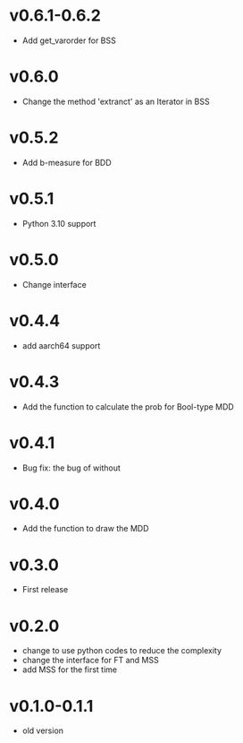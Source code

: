 # v0.6.1-0.6.2

- Add get_varorder for BSS

# v0.6.0

- Change the method 'extranct' as an Iterator in BSS

# v0.5.2

- Add b-measure for BDD

# v0.5.1

- Python 3.10 support

# v0.5.0

- Change interface

# v0.4.4

- add aarch64 support

# v0.4.3

- Add the function to calculate the prob for Bool-type MDD

# v0.4.1

- Bug fix: the bug of without 

# v0.4.0

- Add the function to draw the MDD

# v0.3.0

- First release

# v0.2.0

- change to use python codes to reduce the complexity
- change the interface for FT and MSS
- add MSS for the first time

# v0.1.0-0.1.1

- old version
